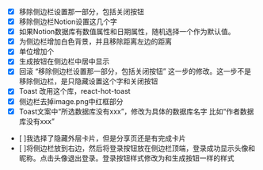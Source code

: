 * [x] 移除侧边栏设置那一部分，包括关闭按钮
* [x] 移除侧边栏Notion设置这几个字
* [x] 如果Notion数据库有数值属性和日期属性，随机选择一个作为默认值。
* [x] 为侧边栏增加白色背景，并且移除距离左边的距离
* [x] 单位增加个
* [x] 生成按钮在侧边栏中居中显示
* [x] 回滚 “移除侧边栏设置那一部分，包括关闭按钮” 这一步的修改。这一步不是移除侧边栏，是只隐藏设置这个字和关闭按钮
* [x] Toast 改用这个库，react-hot-toast
* [x] 侧边栏去掉image.png中红框部分
* [x] Toast文案中“所选数据库没有xxx”，修改为具体的数据库名字 比如“作者数据库没有xxx”
* [ ]我选择了隐藏外层卡片，但是分享页还是有完成卡片
* [ ]将侧边栏放到右边，然后将登录按钮放在侧边栏顶端，登录成功显示头像和昵称。点击头像退出登录。登录按钮样式修改为和生成按钮一样的样式
